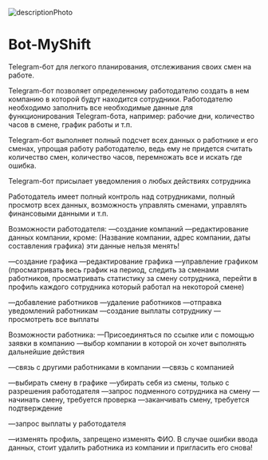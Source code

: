 ![descriptionPhoto](https://github.com/user-attachments/assets/d2b9e45e-03d9-457d-9eab-bb13e483a3be)
# Bot-MyShift
Telegram-бот для легкого планирования, отслеживания своих смен на работе.

Telegram-бот позволяет определенному работодателю создать в нем компанию в которой будут находится сотрудники. Работодателю необходимо заполнить все необходимые данные для функционирования Telegram-бота, например: рабочие дни, количество часов в смене, график работы и т.п. 

Telegram-бот выполняет полный подсчет всех данных о работнике и его сменах, упрощая работу работодателю, ведь ему не придется считать количество смен, количество часов, перемножать все и искать где ошибка. 

Telegram-бот присылает уведомления о любых действиях сотрудника

Работодатель имеет полный контроль над сотрудниками, полный просмотр всех данных, возможность управлять сменами, управлять финансовыми данными и т.п.

Возможности работодателя:
—создание компаний
—редактирование данных компании, кроме: (Название компании, адрес компании, даты составления графика) эти данные нельзя менять!

—создание графика
—редактирование графика
—управление графиком (просматривать весь график на период, следить за сменами работников, просматривать статистику за смену сотрудника, перейти в профиль каждого сотрудника который работал на некоторой смене)

—добавление работников
—удаление работников
—отправка уведомлений работникам
—создание выплаты сотруднику
—просмотреть все выплаты


Возможности работника:
—Присоединяться по ссылке или с помощью заявки в компанию
—выбор компании в которой он хочет выполнять дальнейшие действия

—связь с другими работниками в компании
—связь с компанией

—выбирать смену в графике
—убирать себя из смены, только с разрешения работодателя
—запрос подменного сотрудника на смену
—начинать смену, требуется проверка
—заканчивать смену, требуется подтверждение

—запрос выплаты у работодателя

—изменять профиль, запрещено изменять ФИО. В случае ошибки ввода данных, стоит удалить работника из компании и пригласить его снова!


